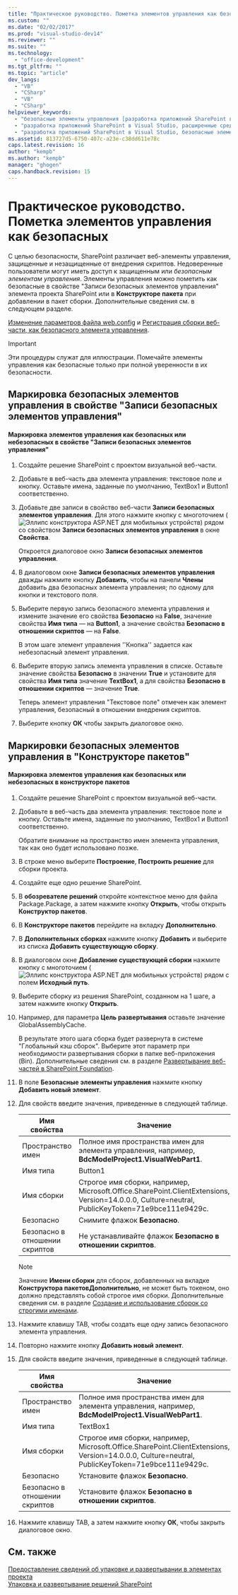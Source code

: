 ```yaml
---
title: "Практическое руководство. Пометка элементов управления как безопасных"
ms.custom: ""
ms.date: "02/02/2017"
ms.prod: "visual-studio-dev14"
ms.reviewer: ""
ms.suite: ""
ms.technology: 
  - "office-development"
ms.tgt_pltfrm: ""
ms.topic: "article"
dev_langs: 
  - "VB"
  - "CSharp"
  - "VB"
  - "CSharp"
helpviewer_keywords: 
  - "безопасные элементы управления [разработка приложений SharePoint в Visual Studio]"
  - "разработка приложений SharePoint в Visual Studio, расширенные средства создания пакетов"
  - "разработка приложений SharePoint в Visual Studio, безопасные элементы управления"
ms.assetid: 813727d5-6750-407c-a23e-c38dd611e78c
caps.latest.revision: 16
author: "kempb"
ms.author: "kempb"
manager: "ghogen"
caps.handback.revision: 15
---
```

# Практическое руководство. Пометка элементов управления как безопасных
  С целью безопасности, SharePoint различает веб\-элементы управления, защищенные и незащищенные от внедрения скриптов.  Недоверенные пользователи могут иметь доступ к защищенным или *безопасным элементам управления*.  Элементы управления можно пометить как безопасные в свойстве "Записи безопасных элементов управления" элемента проекта SharePoint или в **Конструкторе пакета** при добавлении в пакет сборки.  Дополнительные сведения см. в следующем разделе.  
  
 [Изменение параметров файла web.config](http://go.microsoft.com/fwlink/?LinkId=178965) и [Регистрация сборки веб\-части, как безопасного элемента управления](http://go.microsoft.com/fwlink/?LinkId=171013).  
  
> [!IMPORTANT]  
>  Эти процедуры служат для иллюстрации.  Помечайте элементы управления как безопасные только при полной уверенности в их безопасности.  
  
## Маркировка безопасных элементов управления в свойстве "Записи безопасных элементов управления"  
  
#### Маркировка элементов управления как безопасных или небезопасных в свойстве "Записи безопасных элементов управления"  
  
1.  Создайте решение SharePoint с проектом визуальной веб\-части.  
  
2.  Добавьте в веб\-часть два элемента управления: текстовое поле и кнопку.  Оставьте имена, заданные по умолчанию, TextBox1 и Button1 соответственно.  
  
3.  Добавьте две записи в свойство веб\-части **Записи безопасных элементов управления**.  Для этого нажмите кнопку с многоточием \(![Эллипс конструктора ASP.NET для мобильных устройств](~/sharepoint/media/mwellipsis.gif "Эллипс конструктора ASP.NET для мобильных устройств")\) рядом со свойством **Записи безопасных элементов управления** в окне **Свойства**.  
  
     Откроется диалоговое окно **Записи безопасных элементов управления**.  
  
4.  В диалоговом окне **Записи безопасных элементов управления** дважды нажмите кнопку **Добавить**, чтобы на панели **Члены** добавить два безопасных элемента управления; по одному для кнопки и текстового поля.  
  
5.  Выберите первую запись безопасного элемента управления и измените значение его свойства **Безопасно** на **False**, значение свойства **Имя типа** — на **Button1**, а значение свойства **Безопасно в отношении скриптов** — на **False**.  
  
     В этом шаге элемент управления ''Кнопка'' задается как небезопасный элемент управления.  
  
6.  Выберите вторую запись элемента управления в списке.  Оставьте значение свойства **Безопасно** в значении **True** и установите для свойства **Имя типа** значение **TextBox1**, а для свойства **Безопасно в отношении скриптов** — значение **True**.  
  
     Теперь элемент управления "Текстовое поле" отмечен как элемент управления, безопасный в отношении внедрения скриптов.  
  
7.  Выберите кнопку **ОК** чтобы закрыть диалоговое окно.  
  
## Маркировки безопасных элементов управления в "Конструкторе пакетов"  
  
#### Маркировка элементов управления как безопасных или небезопасных в конструкторе пакетов  
  
1.  Создайте решение SharePoint с проектом визуальной веб\-части.  
  
2.  Добавьте в веб\-часть два элемента управления: текстовое поле и кнопку.  Оставьте имена, заданные по умолчанию, TextBox1 и Button1 соответственно.  
  
     Обратите внимание на пространство имен элемента управления, так как оно будет использовано позже.  
  
3.  В строке меню выберите **Построение**, **Построить решение** для сборки проекта.  
  
4.  Создайте еще одно решение SharePoint.  
  
5.  В **обозревателе решений** откройте контекстное меню для файла Package.Package, а затем нажмите кнопку **Открыть**, чтобы открыть **Конструктор пакетов**.  
  
6.  В **Конструкторе пакетов** перейдите на вкладку **Дополнительно**.  
  
7.  В **Дополнительных сборках** нажмите кнопку **Добавить** и выберите из списка **Добавить существующую сборку**.  
  
8.  В диалоговом окне **Добавление существующей сборки** нажмите кнопку с многоточием \(![Эллипс конструктора ASP.NET для мобильных устройств](~/sharepoint/media/mwellipsis.gif "Эллипс конструктора ASP.NET для мобильных устройств")\) рядом с полем **Исходный путь**.  
  
9. Выберите сборку из решения SharePoint, созданном на 1 шаге, а затем нажмите кнопку **Открыть**.  
  
10. Например, для параметра **Цель развертывания** оставьте значение GlobalAssemblyCache.  
  
     В результате этого шага сборка будет развернута в системе "Глобальный кэш сборок".  Выберите этот параметр при необходимости развертывания сборки в папке веб\-приложения \(Bin\).  Дополнительные сведения см. в разделе [Развертывание веб\-частей в SharePoint Foundation](http://go.microsoft.com/fwlink/?LinkId=177509).  
  
11. В поле **Безопасные элементы управления** нажмите кнопку **Добавить новый элемент**.  
  
12. Для свойств введите значения, приведенные в следующей таблице.  
  
    |Имя свойства|Значение|  
    |------------------|--------------|  
    |Пространство имен|Полное имя пространства имен для элемента управления, например, **BdcModelProject1.VisualWebPart1**.|  
    |Имя типа|Button1|  
    |Имя сборки|Строгое имя сборки, например, Microsoft.Office.SharePoint.ClientExtensions, Version\=14.0.0.0, Culture\=neutral, PublicKeyToken\=71e9bce111e9429c.|  
    |Безопасно|Снимите флажок **Безопасно**.|  
    |Безопасно в отношении скриптов|Не устанавливайте флажок **Безопасно в отношении скриптов**.|  
  
    > [!NOTE]  
    >  Значение **Имени сборки** для сборок, добавленных на вкладке **Конструктора пакетовДополнительно**, не может быть токеном, оно должно представлять собой строгое имя сборки.  Дополнительные сведения см. в разделе [Создание и использование сборок со строгими именами](http://go.microsoft.com/fwlink/?LinkId=177513).  
  
13. Нажмите клавишу TAB, чтобы создать еще одну запись безопасного элемента управления.  
  
14. Повторно нажмите кнопку **Добавить новый элемент**.  
  
15. Для свойств введите значения, приведенные в следующей таблице.  
  
    |Имя свойства|Значение|  
    |------------------|--------------|  
    |Пространство имен|Полное имя пространства имен для элемента управления, например, **BdcModelProject1.VisualWebPart1**.|  
    |Имя типа|TextBox1|  
    |Имя сборки|Строгое имя сборки, например, Microsoft.Office.SharePoint.ClientExtensions, Version\=14.0.0.0, Culture\=neutral, PublicKeyToken\=71e9bce111e9429c.|  
    |Безопасно|Установите флажок **Безопасно**.|  
    |Безопасно в отношении скриптов|Установите флажок **Безопасно в отношении скриптов**.|  
  
16. Нажмите клавишу TAB, а затем нажмите кнопку **ОК**, чтобы закрыть диалоговое окно.  
  
## См. также  
 [Предоставление сведений об упаковке и развертывании в элементах проекта](../sharepoint/providing-packaging-and-deployment-information-in-project-items.md)   
 [Упаковка и развертывание решений SharePoint](../sharepoint/packaging-and-deploying-sharepoint-solutions.md)  
  
  